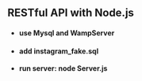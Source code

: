 ## RESTful API with Node.js


- #### use Mysql and WampServer
- #### add instagram_fake.sql

- **run server: node Server.js**
